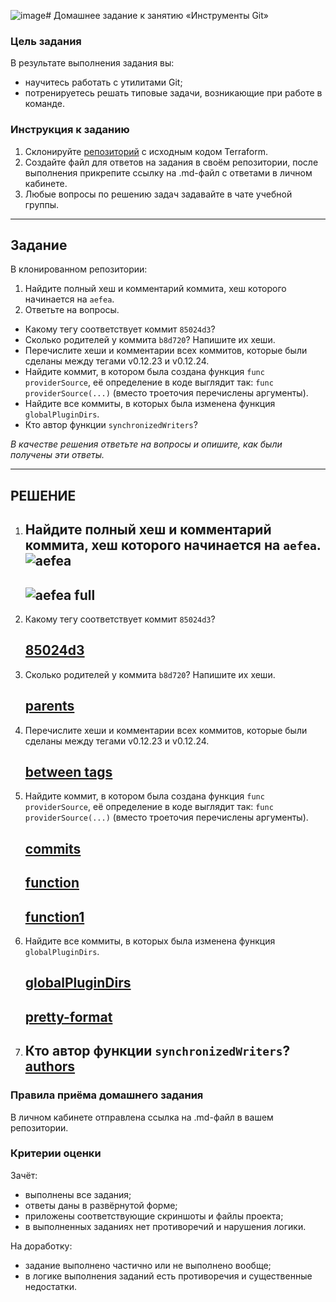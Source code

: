 ![image](https://github.com/sash3939/Git-Tools/assets/156709540/eace5d68-d36c-49ec-af56-70db478a0683)# Домашнее задание к занятию «Инструменты Git»

### Цель задания

В результате выполнения задания вы:

* научитесь работать с утилитами Git;
* потренируетесь решать типовые задачи, возникающие при работе в команде. 

### Инструкция к заданию

1. Склонируйте [репозиторий](https://github.com/hashicorp/terraform) с исходным кодом Terraform.
2. Создайте файл для ответов на задания в своём репозитории, после выполнения прикрепите ссылку на .md-файл с ответами в личном кабинете.
3. Любые вопросы по решению задач задавайте в чате учебной группы.

------

## Задание

В клонированном репозитории:

1. Найдите полный хеш и комментарий коммита, хеш которого начинается на `aefea`.
2. Ответьте на вопросы.

* Какому тегу соответствует коммит `85024d3`?
* Сколько родителей у коммита `b8d720`? Напишите их хеши.
* Перечислите хеши и комментарии всех коммитов, которые были сделаны между тегами  v0.12.23 и v0.12.24.
* Найдите коммит, в котором была создана функция `func providerSource`, её определение в коде выглядит так: `func providerSource(...)` (вместо троеточия перечислены аргументы).
* Найдите все коммиты, в которых была изменена функция `globalPluginDirs`.
* Кто автор функции `synchronizedWriters`? 

*В качестве решения ответьте на вопросы и опишите, как были получены эти ответы.*

---

## РЕШЕНИЕ
1. Найдите полный хеш и комментарий коммита, хеш которого начинается на `aefea`.
   ![aefea](https://github.com/sash3939/Git-Tools/assets/156709540/52fab9d6-d37d-4f3f-8f73-79bc0a600450)
   ----
   ![aefea full](https://github.com/sash3939/Git-Tools/assets/156709540/ac049783-332b-4f84-9aee-52c1e6c8b49b)
   ----

2. Какому тегу соответствует коммит `85024d3`?
   
   [85024d3](https://github.com/sash3939/Git-Tools/assets/156709540/0383e395-f108-4e8f-8db3-6ed875c3c4a9)
   ----

3. Сколько родителей у коммита `b8d720`? Напишите их хеши.

   [parents](https://github.com/sash3939/Git-Tools/assets/156709540/2a305932-5058-411d-8003-0afbb917ca10)
   ----

4.  Перечислите хеши и комментарии всех коммитов, которые были сделаны между тегами  v0.12.23 и v0.12.24.

    [between tags](https://github.com/sash3939/Git-Tools/assets/156709540/ce98962d-b0f7-4002-a43b-1d59ec042fab)
    ----

5. Найдите коммит, в котором была создана функция `func providerSource`, её определение в коде выглядит так: `func providerSource(...)` (вместо троеточия перечислены аргументы).

    [commits](https://github.com/sash3939/Git-Tools/assets/156709540/0ecce018-d5f8-4f22-8585-058feb80e962)
    ----

    [function](https://github.com/sash3939/Git-Tools/assets/156709540/e4767bfe-7757-4b2d-be76-c0aee2d6d889)
    ----
    [function1](https://github.com/sash3939/Git-Tools/assets/156709540/8e6a6950-3b69-424e-a744-07af1f28b0d0)
    ----

6. Найдите все коммиты, в которых была изменена функция `globalPluginDirs`.

   [globalPluginDirs](https://github.com/sash3939/Git-Tools/assets/156709540/ba23c74c-6bec-40c0-8572-284056baff9e)
   ----

   [pretty-format](https://github.com/sash3939/Git-Tools/assets/156709540/3f7d4605-0d83-4b81-8d76-22c3aece8336)
   ----

7.  Кто автор функции `synchronizedWriters`?
    [authors](https://github.com/sash3939/Git-Tools/assets/156709540/6d1a720b-ceb6-4f57-a587-e01509b588a8)
    ----
   

### Правила приёма домашнего задания

В личном кабинете отправлена ссылка на .md-файл в вашем репозитории.

### Критерии оценки

Зачёт:

* выполнены все задания;
* ответы даны в развёрнутой форме;
* приложены соответствующие скриншоты и файлы проекта;
* в выполненных заданиях нет противоречий и нарушения логики.

На доработку:

* задание выполнено частично или не выполнено вообще;
* в логике выполнения заданий есть противоречия и существенные недостатки.

